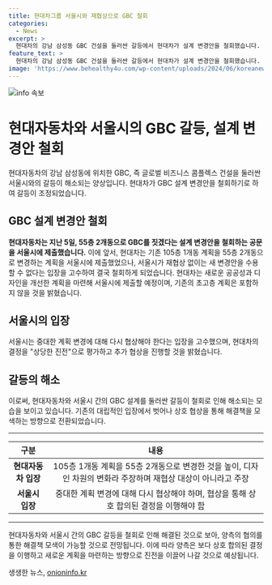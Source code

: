 ```yaml
---
title: 현대차그룹 서울시와 재협상으로 GBC 철회
categories:
  - News
excerpt: >
  현대차의 강남 삼성동 GBC 건설을 둘러싼 갈등에서 현대차가 설계 변경안을 철회했습니다. 이에 대해 서울시는 상당한 진전이라며, 내용 보완 후 추가 협상을 진행할 것이라고 밝혔습니다. 현대차는 새로운 계획을 마련해 서울시에 제출할 예정이며, 기존 초고층 계획은 포함하지 않을 것이라고 밝혔습니다. 이러한 결정은 숙원 사업의 성공을 위해 대립을 지속하기 보다는 서울시의 절차를 따르기로 한 것으로 보입니다. SBS Biz 신성우입니다.
feature_text: >
  현대차의 강남 삼성동 GBC 건설을 둘러싼 갈등에서 현대차가 설계 변경안을 철회했습니다. 이에 대해 서울시는 상당한 진전이라며, 내용 보완 후 추가 협상을 진행할 것이라고 밝혔습니다. 현대차는 새로운 계획을 마련해 서울시에 제출할 예정이며, 기존 초고층 계획은 포함하지 않을 것이라고 밝혔습니다. 이러한 결정은 숙원 사업의 성공을 위해 대립을 지속하기 보다는 서울시의 절차를 따르기로 한 것으로 보입니다. SBS Biz 신성우입니다.
image: 'https://www.behealthy4u.com/wp-content/uploads/2024/06/koreanews.jpg'
---
```


<p><img src="https://www.behealthy4u.com/wp-content/uploads/2024/06/koreanews.jpg" alt="info 속보" /></p>

<h1>현대자동차와 서울시의 GBC 갈등, 설계 변경안 철회</h1>

<p data-ke-size="size16">현대자동차의 강남 삼성동에 위치한 GBC, 즉 글로벌 비즈니스 콤플렉스 건설을 둘러싼 서울시와의 갈등이 해소되는 양상입니다. 현대차가 GBC 설계 변경안을 철회하기로 하여 갈등이 조정되었습니다.</p>

<h2 data-ke-size="size26">GBC 설계 변경안 철회</h2>

<p data-ke-size="size16"><b>현대자동차는 지난 5일, 55층 2개동으로 GBC를 짓겠다는 설계 변경안을 철회하는 공문을 서울시에 제출했습니다.</b> 이에 앞서, 현대차는 기존 105층 1개동 계획을 55층 2개동으로 변경하는 계획을 서울시에 제출했었으나, 서울시가 재협상 없이는 새 변경안을 수용할 수 없다는 입장을 고수하여 결국 철회하게 되었습니다. 현대차는 새로운 공공성과 디자인을 개선한 계획을 마련해 서울시에 제출할 예정이며, 기존의 초고층 계획은 포함하지 않을 것을 밝혔습니다.</p>

<h2 data-ke-size="size26">서울시의 입장</h2>

<p data-ke-size="size16">서울시는 중대한 계획 변경에 대해 다시 협상해야 한다는 입장을 고수했으며, 현대차의 결정을 "상당한 진전"으로 평가하고 추가 협상을 진행할 것을 밝혔습니다.</p>

<h2 data-ke-size="size26">갈등의 해소</h2>

<p data-ke-size="size16">이로써, 현대자동차와 서울시 간의 GBC 설계를 둘러싼 갈등이 철회로 인해 해소되는 모습을 보이고 있습니다. 기존의 대립적인 입장에서 벗어나 상호 협상을 통해 해결책을 모색하는 방향으로 전환되었습니다.</p>

<hr>

<table>
    <thead>
        <tr>
            <th style="text-align: center;">구분</th>
            <th style="text-align: center;">내용</th>
        </tr>
    </thead>
    <tbody>
        <tr>
            <td style="text-align: center;"><b>현대자동차 입장</b></td>
            <td style="text-align: center;">105층 1개동 계획을 55층 2개동으로 변경한 것을 높이, 디자인 차원의 변화라 주장하며 재협상 대상이 아니라고 주장</td>
        </tr>
        <tr>
            <td style="text-align: center;"><b>서울시 입장</b></td>
            <td style="text-align: center;">중대한 계획 변경에 대해 다시 협상해야 하며, 협상을 통해 상호 합의된 결정을 이행해야 함</td>
        </tr>
    </tbody>
</table>

<hr>

<p data-ke-size="size16">현대자동차와 서울시 간의 GBC 갈등을 철회로 인해 해결된 것으로 보아, 양측의 협의를 통한 해결책 모색이 가능할 것으로 전망됩니다. 이에 따라 양측은 보다 상호 합의된 결정을 이행하고 새로운 계획을 마련하는 방향으로 진전을 이끌어 나갈 것으로 예상됩니다.</p>
생생한 뉴스, <a href="https://onioninfo.kr" rel="dofollow">onioninfo.kr</a>


